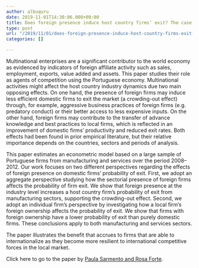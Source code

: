 ```yaml
---
author: albuquru
date: 2019-11-01T14:30:06.000+00:00
title: Does foreign presence induce host country firms’ exit? The case of Portugal
type: post
url: "/2019/11/01/does-foreign-presence-induce-host-country-firms-exit-the-case-of-portugal/"
categories: []

---
```

Multinational enterprises are a significant contributor to the world economy as evidenced by indicators of foreign affiliate activity such as sales, employment, exports, value added and assets. This paper studies their role as agents of competition using the Portuguese economy. Multinational activities might affect the host country industry dynamics due two main opposing effects. On one hand, the presence of foreign firms may induce less efficient domestic firms to exit the market (a crowding-out effect) through, for example, aggressive business practices of foreign firms (e.g. predatory conduct) or their better access to less expensive inputs. On the other hand, foreign firms may contribute to the transfer of advance knowledge and best practices to local firms, which is reflected in an improvement of domestic firms’ productivity and reduced exit rates. Both effects had been found in prior empirical literature, but their relative importance depends on the countries, sectors and periods of analysis.

This paper estimates an econometric model based on a large sample of Portuguese firms from manufacturing and services over the period 2008–2012. Our work focuses on two different perspectives regarding the effects of foreign presence on domestic firms’ probability of exit. First, we adopt an aggregate perspective studying how the sectorial presence of foreign firms affects the probability of firm exit. We show that foreign presence at the industry level increases a host country firm’s probability of exit from manufacturing sectors, supporting the crowding-out effect. Second, we adopt an individual firm’s perspective by investigating how a local firm’s foreign ownership affects the probability of exit. We show that firms with foreign ownership have a lower probability of exit than purely domestic firms. These conclusions apply to both manufacturing and services sectors.

The paper illustrates the benefit that accrues to firms that are able to internationalize as they become more resilient to international competitive forces in the local market.

Click here to go to the paper by [Paula Sarmento and Rosa Forte](https://link.springer.com/article/10.1007/s11294-019-09744-5).